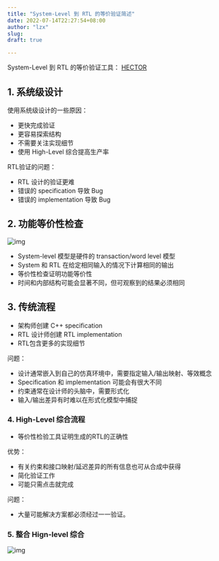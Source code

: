 ```yaml
---
title: "System-Level 到 RTL 的等价验证简述"
date: 2022-07-14T22:27:54+08:00
author: "lzx"
slug: 
draft: true

---
```


System-Level 到 RTL 的等价验证工具： [HECTOR](https://research.ibm.com/haifa/conferences/hvc2008/present/CarlPixleyHVC08.pdf)

## 1. 系统级设计

使用系统级设计的一些原因：

- 更快完成验证
- 更容易探索结构
- 不需要关注实现细节
- 使用 High-Level 综合提高生产率

RTL验证的问题：

- RTL 设计的验证更难
- 错误的 specification 导致 Bug
- 错误的 implementation 导致 Bug

## 2. 功能等价性检查

![img](https://cdn.jsdelivr.net/gh/lzxqaq/jsdelivr@master/image/2022-7-14/c2rtl.png)

- System-level 模型是硬件的 transaction/word level 模型
- System 和 RTL 在给定相同输入的情况下计算相同的输出
- 等价性检查证明功能等价性
- 时间和内部结构可能会显著不同，但可观察到的结果必须相同


## 3. 传统流程

- 架构师创建 C++ specification 
- RTL 设计师创建 RTL implementation
- RTL包含更多的实现细节

问题：

- 设计通常嵌入到自己的仿真环境中，需要指定输入/输出映射、等效概念
- Specification 和 implementation 可能会有很大不同
- 约束通常在设计师的头脑中，需要形式化
- 输入/输出差异有时难以在形式化模型中捕捉


### 4. High-Level 综合流程

- 等价性检验工具证明生成的RTL的正确性

优势：

- 有关约束和接口映射/延迟差异的所有信息也可从合成中获得
- 简化验证工作
- 可能只需点击就完成

问题：

- 大量可能解决方案都必须经过一一验证。

### 5. 整合 Hign-level 综合

![img](https://cdn.jsdelivr.net/gh/lzxqaq/jsdelivr@master/image/2022-7-14/c2rtl.png)
